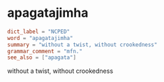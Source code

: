 # apagatajimha

``` toml
dict_label = "NCPED"
word = "apagatajimha"
summary = "without a twist, without crookedness"
grammar_comment = "mfn."
see_also = ["apagata"]
```

without a twist, without crookedness

